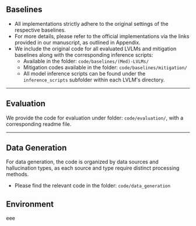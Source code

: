 ## Baselines

- All implementations strictly adhere to the original settings of the respective baselines.
- For more details, please refer to the official implementations via the links provided in our manuscript, as outlined in Appendix.
- We include the original code for all evaluated LVLMs and mitigation baselines along with the corresponding inference scripts:
  - Available in the folder: `code/baselines/(Med)-LVLMs/`
  - Mitigation codes available in the folder: `code/baselines/mitigation/`
  - All model inference scripts can be found under the `inference_scripts` subfolder within each LVLM's directory.

------

## Evaluation

We provide the code for evaluation under folder: `code/evaluation/`, with a corresponding readme file.

------

## Data Generation

For data generation, the code is organized by data sources and hallucination types, as each source and type require distinct processing methods.

- Please find the relevant code in the folder: `code/data_generation`

## Environment

eee